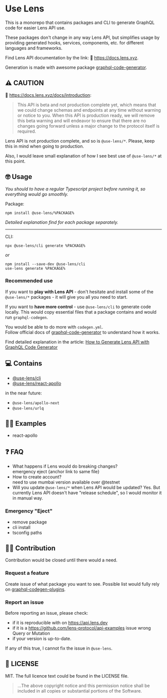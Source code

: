 # Use Lens
This is a monorepo that contains packages and CLI to generate GraphQL code for easier Lens API use.

These packages don't change in any way Lens API, but simplifies usage by providing generated hooks, services, components, etc. for different languages and frameworks.

Find Lens API documentation by the link: 🌿 https://docs.lens.xyz.

Generation is made with awesome package [graphql-code-generator](https://github.com/dotansimha/graphql-code-generator).

## ⚠️ CAUTION
🌿 https://docs.lens.xyz/docs/introduction:
> This API is beta and not production complete yet, which means that we could change schemas and endpoints at any time without warning or notice to you. When this API is production ready, we will remove this beta warning and will endeavor to ensure that there are no changes going forward unless a major change to the protocol itself is required.

Lens API is not production complete, and so is `@use-lens/*`. Please, keep this in mind when going to production.

Also, I would leave small explanation of how I see best use of `@use-lens/*` at this point.

## 🤓 Usage
_You should to have a regular Typescript project before running it, so everything would go smoothly._

Package:
```
npm install @use-lens/%PACKAGE%
```

_Detailed explanation find for each package separately._

---

CLI:
```
npx @use-lens/cli generate %PACKAGE%
```
_or_
```
npm install --save-dev @use-lens/cli
use-lens generate %PACKAGE%
```

### Recommended use
If you want to **play with Lens API** - don't hesitate and install some of the `@use-lens/*` packages - it will give you all you need to start.

If you want to **have more control** - use `@use-lens/cli` to generate code locally. This would copy essential files that a package contains and would run `graphql-codegen`.

You would be able to do more with `codegen.yml`.  
Follow official docs of [graphql-code-generator](https://github.com/dotansimha/graphql-code-generator) to understand how it works.

Find detailed explanation in the article: [How to Generate Lens API with GraphQL Code Generator](https://blog.andriishupta.dev)

## 💻 Contains
- [@use-lens/cli](https://github.com/use-lens/use-lens/tree/main/packages/cli)
- [@use-lens/react-apollo](https://github.com/use-lens/use-lens/tree/main/packages/react-apollo)

in the near future:
- `@use-lens/apollo-next`
- `@use-lens/urlq`

## 👨‍🏫 Examples
- react-apollo

## ❓️ FAQ
- What happens if Lens would do breaking changes?  
emergency eject {anchor link to same file}
- How to create account?  
need to use mumbai version available over @testnet
- Will you update `@use-lens/*` when Lens API would be updated?
Yes. But currently Lens API doesn't have "release schedule", so I would monitor it in manual way.

### Emergency "Eject"
- remove package
- cli install
- tsconfig paths

## 🧑‍💻 Contribution
Contribution would be closed until there would a need.

### Request a feature
Create issue of what package you want to see. Possible list would fully rely on [graphql-codegen-plugins](https://the-guild.dev/graphql/codegen/plugins).
### Report an issue
Before reporting an issue, please check:
- if it is reproducible with on https://api.lens.dev
- if it is a https://github.com/lens-protocol/api-examples issue wrong Query or Mutation
- if your version is up-to-date.

If any of this true, I cannot fix the issue in `@use-lens`.

## 🔎 LICENSE

MIT. The full licence text could be found in the LICENSE file.

> ...The above copyright notice and this permission notice shall be included in all
copies or substantial portions of the Software.